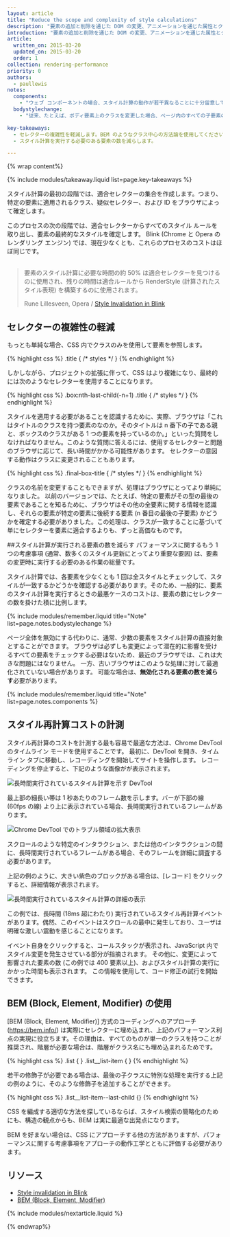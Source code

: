 ```yaml
---
layout: article
title: "Reduce the scope and complexity of style calculations"
description: "要素の追加と削除を通じた DOM の変更、アニメーションを通じた属性とクラスの変更を行うと、ブラウザで要素スタイルの再計算が発生するほか、多くの場合、ページ全体またはページの一部のレイアウト（またはリフロー）が発生します。 このプロセスはスタイル計算と呼ばれます。"
introduction: "要素の追加と削除を通じた DOM の変更、アニメーションを通じた属性とクラスの変更を行うと、ブラウザで要素スタイルの再計算が発生するほか、多くの場合、ページ全体またはページの一部のレイアウト（またはリフロー）が発生します。 このプロセスは<em>スタイル計算</em>と呼ばれます。"
article:
  written_on: 2015-03-20
  updated_on: 2015-03-20
  order: 1
collection: rendering-performance
priority: 0
authors:
  - paullewis
notes:
  components:
    - "ウェブ コンポーネントの場合、スタイル計算の動作が若干異なることに十分留意してください。デフォルトでは、スタイルは Shadow DOM の境界をまたがず、その適用範囲はツリー全体ではなく個々のコンポーネントに制限されるためです。 ただし、全般的には同じ概念が適用されます。つまり、小さいツリーと単純なルールは、大きいツリーまたは複雑なルールよりも効率的に処理されます。"
  bodystylechange:
    - "従来、たとえば、ボディ要素上のクラスを変更した場合、ページ内のすべての子要素のスタイルを再計算する必要がありました。 好都合なことに、現在は状況が異なります。一部のブラウザは各要素に固有の小さいルール集合を保守しており、要素が変更された場合、その要素のスタイルが再計算されます。 つまり、ツリー内での要素の位置、および変更された実際の対象に応じて、要素を再計算する必要のない場合があります。"

key-takeaways:
  - セレクターの複雑性を軽減します。BEM のようなクラス中心の方法論を使用してください。
  - スタイル計算を実行する必要のある要素の数を減らします。

---
```

{% wrap content%}

{% include modules/takeaway.liquid list=page.key-takeaways %}

スタイル計算の最初の段階では、適合セレクターの集合を作成します。つまり、特定の要素に適用されるクラス、疑似セレクター、および ID をブラウザによって確定します。

このプロセスの次の段階では、適合セレクターからすべてのスタイル ルールを取り出し、要素の最終的なスタイルを確定します。 Blink (Chrome と Opera のレンダリング エンジン) では、現在少なくとも、これらのプロセスのコストはほぼ同じです。

<div class="quote" style="margin-top: 30px;">
  <div class="container">
    <blockquote class="quote__content g-wide--push-1 g-wide--pull-1 g-medium--push-1">要素のスタイル計算に必要な時間の約 50% は適合セレクターを見つけるのに使用され、残りの時間は適合ルールから RenderStyle (計算されたスタイル表現) を構築するのに使用されます。
    <p>Rune Lillesveen, Opera / <a href="https://docs.google.com/document/d/1vEW86DaeVs4uQzNFI5R-_xS9TcS1Cs_EUsHRSgCHGu8/edit">Style Invalidation in Blink</a></p>
    </blockquote>
  </div>
</div>


## セレクターの複雑性の軽減

もっとも単純な場合、CSS 内でクラスのみを使用して要素を参照します。

{% highlight css %}
.title {
  /* styles */
}
{% endhighlight %}

しかしながら、プロジェクトの拡張に伴って、CSS はより複雑になり、最終的には次のようなセレクターを使用することになります。

{% highlight css %}
.box:nth-last-child(-n+1) .title {
  /* styles */
}
{% endhighlight %}

スタイルを適用する必要があることを認識するために、実際、ブラウザは「これはタイトルのクラスを持つ要素のなのか。そのタイトルは n 番下の子である親と、ボックスのクラスがある 1 つの要素を持っているのか。」といった質問をしなければなりません。このような質問に答えるには、使用するセレクターと問題のブラウザに応じて、長い時間がかかる可能性があります。 セレクターの意図する動作はクラスに変更されることもあります。

{% highlight css %}
.final-box-title {
  /* styles */
}
{% endhighlight %}

クラスの名前を変更することもできますが、処理はブラウザにとってより単純になりました。 以前のバージョンでは、たとえば、特定の要素がその型の最後の要素であることを知るために、ブラウザはその他の全要素に関する情報を認識し、それらの要素が特定の要素に後続する要素 (n 番目の最後の子要素) かどうかを確定する必要がありました。この処理は、クラスが一致することに基づいて単にセレクターを要素に適合するよりも、ずっと高価なものです。

##スタイル計算が実行される要素の数を減らす
パフォーマンスに関するもう 1 つの考慮事項 (通常、数多くのスタイル更新にとってより重要な要因) は、要素の変更時に実行する必要のある作業の総量です。

スタイル計算では、各要素を少なくとも 1 回は全スタイルとチェックして、スタイルが一致するかどうかを確認する必要があります。そのため、一般的に、要素のスタイル計算を実行するときの最悪ケースのコストは、要素の数にセレクターの数を掛けた積に比例します。

{% include modules/remember.liquid title="Note" list=page.notes.bodystylechange %}

ページ全体を無効にする代わりに、通常、少数の要素をスタイル計算の直接対象とすることができます。 ブラウザは必ずしも変更によって潜在的に影響を受けるすべての要素をチェックする必要はないため、最近のブラウザでは、これは大きな問題にはなりません。 一方、古いブラウザはこのような処理に対して最適化されていない場合があります。 可能な場合は、**無効化される要素の数を減らす**必要があります。

{% include modules/remember.liquid title="Note" list=page.notes.components %}

## スタイル再計算コストの計測
 スタイル再計算のコストを計測する最も容易で最適な方法は、Chrome DevTool のタイムライン モードを使用することです。 最初に、DevTool を開き、タイムライン タブに移動し、レコーディングを開始してサイトを操作します。 レコーディングを停止すると、下記のような画像がが表示されます。

<img src="images/reduce-the-scope-and-complexity-of-style-calculations/long-running-style.jpg" class="g--centered" alt="長時間実行されているスタイル計算を示す DevTool">

最上部の細長い帯は 1 秒あたりのフレーム数を示します。バーが下部の線 (60fps の線) より上に表示されている場合、長時間実行されているフレームがあります。

<img src="images/reduce-the-scope-and-complexity-of-style-calculations/frame-selection.jpg" class="g--centered" alt="Chrome DevTool でのトラブル領域の拡大表示">

スクロールのような特定のインタラクション、または他のインタラクションの間に、長時間実行されているフレームがある場合、そのフレームを詳細に調査する必要があります。

上記の例のように、大きい紫色のブロックがある場合は、[レコード] をクリックすると、詳細情報が表示されます。

<img src="images/reduce-the-scope-and-complexity-of-style-calculations/style-details.jpg" class="g--centered" alt="長時間実行されているスタイル計算の詳細の表示">

この例では、長時間 (18ms 超にわたり) 実行されているスタイル再計算イベントがあります。偶然、このイベントはスクロールの最中に発生しており、ユーザは明確な激しい震動を感じることになります。

イベント自身をクリックすると、コールスタックが表示され、JavaScript 内でスタイル変更を発生させている部分が指摘されます。 その他に、変更によって影響された要素の数 (この例では 400 要素以上)、およびスタイル計算の実行にかかった時間も表示されます。 この情報を使用して、コード修正の試行を開始できます。

## BEM (Block, Element, Modifier) の使用
[BEM (Block, Element, Modifier)] 方式のコーディングへのアプローチ(https://bem.info/) は実際にセレクターに埋め込まれ、上記のパフォーマンス利点の実現に役立ちます。その理由は、すべてのものが単一のクラスを持つことが推奨され、階層が必要な場合は、階層がクラス名にも埋め込まれるためです。

{% highlight css %}
.list { }
.list__list-item { }
{% endhighlight %}

若干の修飾子が必要である場合は、最後の子クラスに特別な処理を実行する上記の例のように、そのような修飾子を追加することができます。

{% highlight css %}
.list__list-item--last-child {}
{% endhighlight %}

CSS を編成する適切な方法を探しているならば、スタイル検索の簡略化のためにも、構造の観点からも、BEM は実に最適な出発点になります。

BEM を好まない場合は、CSS にアプローチする他の方法がありますが、パフォーマンスに関する考慮事項をアプローチの動作工学とともに評価する必要があります。

## リソース

* [Style invalidation in Blink](https://docs.google.com/document/d/1vEW86DaeVs4uQzNFI5R-_xS9TcS1Cs_EUsHRSgCHGu8/edit)
* [BEM (Block, Element, Modifier)](https://bem.info/)

{% include modules/nextarticle.liquid %}

{% endwrap%}
